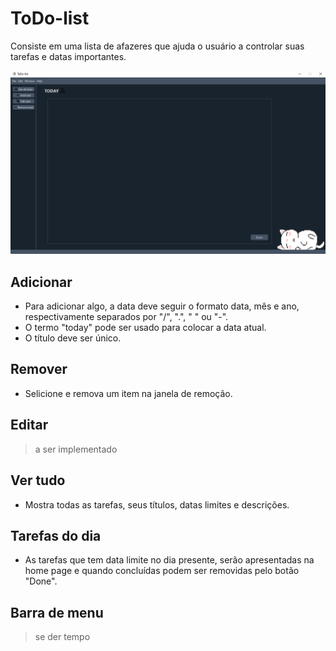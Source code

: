 # ToDo-list
Consiste em uma lista de afazeres que ajuda o usuário a controlar suas tarefas e datas importantes.

<img src="icons/project_img_2.png" alt="Tela principal" width="565"/>

## Adicionar
* Para adicionar algo, a data deve seguir o formato data, mês e ano, respectivamente separados por "/", ".", " " ou "-".
* O termo "today" pode ser usado para colocar a data atual.
* O título deve ser único.

## Remover
* Selicione e remova um item na janela de remoção.

## Editar
> a ser implementado

## Ver tudo
* Mostra todas as tarefas, seus títulos, datas limites e descrições.

## Tarefas do dia
* As tarefas que tem data limite no dia presente, serão apresentadas na home page e quando concluídas podem ser removidas pelo botão "Done".

## Barra de menu
> se der tempo